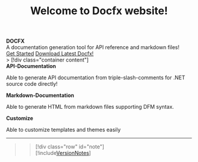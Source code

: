 ﻿---
_allowAffix: false
title: Welcome to Docfx website!
documentType: index
---
<style type="text/css">
#note {
  margin-bottom: 100px;
}
#note h1{
  font-size: 24px;
}
#note h2{
  font-size: 20px;
}
#note h3{
  font-size: 16px
}
</style>

<div class="hero">
  <div class="wrap">
    <div class="text">
      <strong>DOCFX</strong>
  </div>
    <div class="minitext">
    A documentation generation tool for API reference and markdown files!
    </div>
    <div class="buttons-unit">
      <a href="tutorial/docfx_getting_started.md" class="button">Get Started</a>
      <a href="tutorial/artifacts/docfx.zip" class="button">Download Latest Docfx!</a>
    </div>
  </div>
</div>
> [!div class="container content"]  
  <div id="vp-container">
    <div id="initial-vps">
      <div class="row value-props">
        <div class="col-lg-4 text-center animated fadeInLeft">
          <strong class="value-prop-heading">API-Documentation</strong>
          <p>Able to generate API documentation from triple-slash-comments for .NET source code directly!</p>
        </div><!-- /.col-lg-4 -->
        <div class="col-lg-4 text-center animated fadeIn">
          <strong class="value-prop-heading">Markdown-Documentation</strong>
          <p>Able to generate HTML from markdown files supporting DFM syntax.</p>
        </div><!-- /.col-lg-4 -->
        <div class="col-lg-4 text-center animated fadeInRight">
          <strong class="value-prop-heading">Customize</strong>
          <p>Able to customize templates and themes easily</p>
        </div><!-- /.col-lg-4 -->
      </div><!-- /.row -->
    </div>
  </div>
  <hr/>

> > [!div class="row" id="note"]  
> > [!include[VersionNotes](../ReleaseNote.md)]